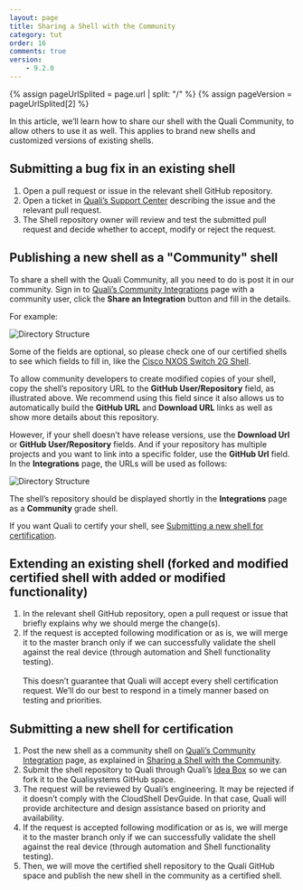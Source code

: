 ```yaml
---
layout: page
title: Sharing a Shell with the Community
category: tut
order: 16
comments: true
version:
    - 9.2.0
---
```


{% assign pageUrlSplited = page.url | split: "/" %}
{% assign pageVersion = pageUrlSplited[2] %}

In this article, we’ll learn how to share our shell with the Quali Community, to allow others to use it as well. This applies to brand new shells and customized versions of existing shells.

## Submitting a bug fix in an existing shell

1. Open a pull request or issue in the relevant shell GitHub repository.
2. Open a ticket in [Quali’s Support Center](https://support.quali.com/) describing the issue and the relevant pull request.
3. The Shell repository owner will review and test the submitted pull request and decide whether to accept, modify or reject the request.

## Publishing a new shell as a "Community" shell

To share a shell with the Quali Community, all you need to do is post it in our community.
Sign in to <a href="https://community.quali.com/integrations" target="_blank">Quali’s Community Integrations</a> page with a community user, click the **Share an Integration** button and fill in the details.

For example:

![Directory Structure]({{site.baseurl}}/assets/new-integration-shell.png)

Some of the fields are optional, so please check one of our certified shells to see which fields to fill in, like the <a href="https://community.quali.com/repos/1336/cisco-nxos-switch-shell-2g-1" target="_blank">Cisco NXOS Switch 2G Shell</a>.

To allow community developers to create modified copies of your shell, copy the shell’s repository URL to the **GitHub User/Repository** field, as illustrated above. We recommend using this field since it also allows us to automatically build the **GitHub URL** and **Download URL** links as well as show more details about this repository.

However, if your shell doesn’t have release versions, use the **Download Url** or **GitHub User/Repository** fields. And if your repository has multiple projects and you want to link into a specific folder, use the **GitHub Url** field. In the **Integrations** page, the URLs will be used as follows:

![Directory Structure]({{site.baseurl}}/assets/new-integration-post.png)

The shell’s repository should be displayed shortly in the **Integrations** page as a **Community** grade shell.

If you want Quali to certify your shell, see [Submitting a new shell for certification](#submitting-a-new-shell-for-certification).

## Extending an existing shell (forked and modified certified shell with added or modified functionality)

1. In the relevant shell GitHub repository, open a pull request or issue that briefly explains why we should merge the change(s).
2. If the request is accepted following modification or as is, we will merge it to the master branch only if we can successfully validate the shell against the real device (through automation and Shell functionality testing). 
<br><br>This doesn’t guarantee that Quali will accept every shell certification request. We’ll do our best to respond in a timely manner based on testing and priorities.

## Submitting a new shell for certification

1. Post the new shell as a community shell on [Quali’s Community Integration](https://community.quali.com/integrations) page, as explained in [Sharing a Shell with the Community]({{site.baseurl}}/shells/{{pageVersion}}/sharing-shells-with-community.html). 
2. Submit the shell repository to Quali through Quali’s [Idea Box](https://community.quali.com/ideabox) so we can fork it to the Qualisystems GitHub space.
3. The request will be reviewed by Quali’s engineering. It may be rejected if it doesn’t comply with the CloudShell DevGuide. In that case, Quali will provide architecture and design assistance based on priority and availability. 
4. If the request is accepted following modification or as is, we will merge it to the master branch only if we can successfully validate the shell against the real device (through automation and Shell functionality testing).
5. Then, we will move the certified shell repository to the Quali GitHub space and publish the new shell in the community as a certified shell.
